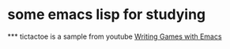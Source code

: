 some emacs lisp for studying
============

*** tictactoe is a sample from youtube
[Writing Games with Emacs ](https://www.youtube.com/watch?v=gk39mp8Vy4M)
